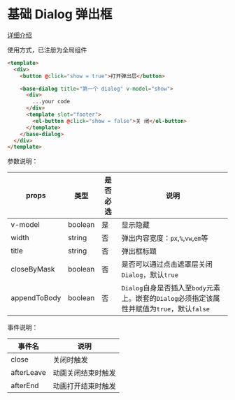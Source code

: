 # 基础 Dialog 弹出框

[详细介绍](https://juejin.cn/post/7054088327376404488)

使用方式，已注册为全局组件

```html
<template>
  <div>
    <button @click="show = true">打开弹出层</button>

    <base-dialog title="第一个 dialog" v-model="show">
      <div>
        ...your code
      </div>
      <template slot="footer">
        <el-button @click="show = false">关 闭</el-button>
      </template>
    </base-dialog>
  </div>
</template>
```

参数说明：

| props |  类型 | 是否必选 | 说明 |
| --- | --- | --- | --- |
| v-model | boolean | 是 | 显示隐藏 |
| width | string | 否 | 弹出内容宽度：`px`,`%`,`vw`,`em`等 |
| title | string | 否 | 弹出框标题 |
| closeByMask | boolean | 否 | 是否可以通过点击遮罩层关闭`Dialog`，默认`true` |
| appendToBody | boolean | 否 | `Dialog`自身是否插入至`body`元素上。嵌套的`Dialog`必须指定该属性并赋值为`true`，默认`false` |

事件说明：

| 事件名 | 说明 |
| --- | --- |
| close | 关闭时触发 |
| afterLeave | 动画关闭结束时触发 |
| afterEnd | 动画打开结束时触发 |
